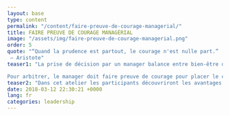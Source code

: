 ```yaml
---
layout: base
type: content
permalink: "/content/faire-preuve-de-courage-managerial/"
title: FAIRE PREUVE DE COURAGE MANAGÉRIAL
image: "/assets/img/faire-preuve-de-courage-managerial.png"
order: 5
quote: "“Quand la prudence est partout, le courage n'est nulle part.”
 – Aristote"
teaser1: "La prise de décision par un manager balance entre bien-être de ses équipes et résultats opérationnels.

Pour arbitrer, le manager doit faire preuve de courage pour placer le curseur entre empathie et affirmation de soi et construire un leadership situationnel rythmé."
teaser2: "Dans cet atelier les participants découvriront les avantages et inconvénients de ces deux positionnements et seront amenés fixer leur propre curseur en fonction des membres de leur équipe et des situations."
date: 2018-03-12 22:30:21 +0000
lang: fr
categories: leadership
---
```

